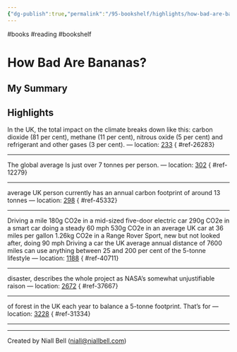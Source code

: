 ```yaml
---
{"dg-publish":true,"permalink":"/95-bookshelf/highlights/how-bad-are-bananas-by-mike-berners-lee/","hide":true,"noteIcon":"","created":"2024-10-30T13:24:17.929+00:00","updated":"2024-10-30T13:45:25.482+00:00"}
---
```


#books #reading #bookshelf

# How Bad Are Bananas?
## My Summary


## Highlights

In the UK, the total impact on the climate breaks down like this: carbon dioxide (81 per cent), methane (11 per cent), nitrous oxide (5 per cent) and refrigerant and other gases (3 per cent). — location: [233]()
{ #ref-26283}


---
The global average Is just over 7 tonnes per person. — location: [302]()
{ #ref-12279}


---
average UK person currently has an annual carbon footprint of around 13 tonnes — location: [298]()
{ #ref-45332}


---
Driving a mile 180g CO2e in a mid-sized five-door electric car 290g CO2e in a smart car doing a steady 60 mph 530g CO2e in an average UK car at 36 miles per gallon 1.26kg CO2e in a Range Rover Sport, new but not looked after, doing 90 mph Driving a car the UK average annual distance of 7600 miles can use anything between 25 and 200 per cent of the 5-tonne lifestyle — location: [1188]()
{ #ref-40711}


---
disaster, describes the whole project as NASA’s somewhat unjustifiable raison — location: [2672]()
{ #ref-37667}


---
of forest in the UK each year to balance a 5-tonne footprint. That’s for — location: [3228]()
{ #ref-31334}


---


---
Created by Niall Bell (niall@niallbell.com)

